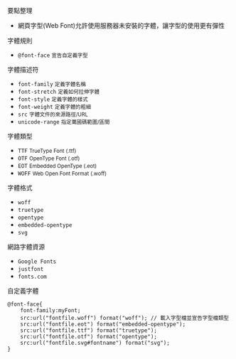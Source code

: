 要點整理
- 網頁字型(Web Font)允許使用服務器未安裝的字體，讓字型的使用更有彈性

字體規則
- `@font-face` <small>宣告自定義字型</small>

字體描述符
- `font-family` <small>定義字體名稱</small>
- `font-stretch` <small>定義如何拉伸字體</small>
- `font-style` <small>定義字體的樣式</small>
- `font-weight` <small>定義字體的粗細</small>
- `src` <small>字體文件的來源路徑/URL</small>
- `unicode-range` <small>指定萬國碼範圍/區間</small>

字體類型
- `TTF` <small>TrueType Font (.ttf)</small>
- `OTF` <small>OpenType Font (.otf)</small>
- `EOT` <small>Embedded OpenType (.eot)</small>
- `WOFF` <small>Web Open Font Format (.woff)</small>

字體格式
- `woff`
- `truetype`
- `opentype`
- `embedded-opentype`
- `svg`

網路字體資源
- `Google Fonts`
- `justfont`
- `fonts.com`

自定義字體
```
@font-face{
	font-family:myFont;
	src:url("fontfile.woff") format("woff"); // 載入字型檔並宣告字型檔類型
	src:url("fontfile.eot") format("embedded-opentype");
	src:url("fontfile.ttf") format("truetype");
	src:url("fontfile.otf") format("opentype");
	src:url("fontfile.svg#fontname") format("svg");
}
```